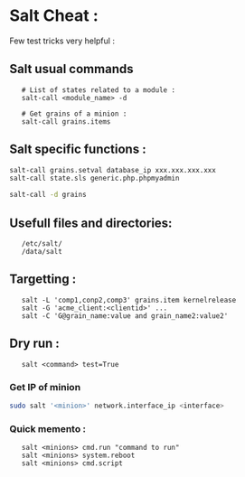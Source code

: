 # Salt Cheat :

Few test tricks very helpful : 

## Salt usual commands

```
   # List of states related to a module :
   salt-call <module_name> -d 

   # Get grains of a minion :
   salt-call grains.items

```

## Salt specific functions :

```bash
salt-call grains.setval database_ip xxx.xxx.xxx.xxx
salt-call state.sls generic.php.phpmyadmin

salt-call -d grains
```

## Usefull files and directories:

```
   /etc/salt/
   /data/salt
```

## Targetting :

```
   salt -L 'comp1,conp2,comp3' grains.item kernelrelease
   salt -G 'acme_client:<clientid>' ...
   salt -C 'G@grain_name:value and grain_name2:value2'
```

## Dry run :

```
   salt <command> test=True

```

### Get IP of minion

```bash
sudo salt '<minion>' network.interface_ip <interface>
```

### Quick memento :
```
   salt <minions> cmd.run "command to run"
   salt <minions> system.reboot
   salt <minions> cmd.script
```

